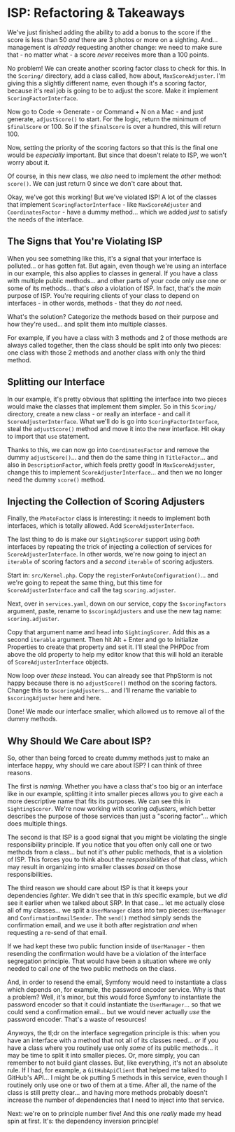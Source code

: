 # ISP: Refactoring & Takeaways

We've just finished adding the ability to add a bonus to the score if the score is
less than 50 *and* there are 3 photos or more on a sighting. And... management is
*already* requesting another change: we need to make sure that - no matter what -
a score *never* receives more than a 100 points.

No problem! We can create another scoring factor class to check for this. In the
`Scoring/` directory, add a class called, how about, `MaxScoreAdjuster`. I'm giving
this a slightly different name, even though it's a scoring factor, because it's
real job is going to be to adjust the score. Make it implement
`ScoringFactorInterface`.

Now go to Code -> Generate - or Command + N on a Mac - and just generate,
`adjustScore()` to start. For the logic, return the minimum of `$finalScore`
or 100. So if the `$finalScore` is over a hundred, this will return 100.

Now, setting the priority of the scoring factors so that this is the final one
would be *especially* important. But since that doesn't relate to ISP, we won't
worry about it.

Of course, in this new class, we *also* need to implement the *other* method:
`score()`. We can just return 0 since we don't care about that.

Okay, we've got this working! But we've violated ISP! A lot of the classes that
implement `ScoringFactorInterface` - like `MaxScoreAdjuster` and `CoordinatesFactor` -
have a dummy method... which we added *just* to satisfy the needs of the interface.

## The Signs that You're Violating ISP

When you see something like this, it's a signal that your interface is polluted...
or has gotten fat. But again, even though we're using an interface in our example,
this also applies to classes in general. If you have a class with multiple public
methods... and other parts of your code only use one or some of its methods...
that's *also* a violation of ISP. In fact, that's the *main* purpose of ISP. You're
requiring clients of your class to depend on interfaces - in other words, methods -
that they do *not* need.

What's the solution? Categorize the methods based on their purpose and how they're
used... and split them into multiple classes.

For example, if you have a class with 3 methods and 2 of those methods are always
called together, then the class should be split into only two pieces: one class with
those 2 methods and another class with only the third method.

## Splitting our Interface

In our example, it's pretty obvious that splitting the interface into two pieces
would make the classes that implement them simpler. So in this `Scoring/` directory,
create a new class - or really an interface - and call it `ScoreAdjusterInterface`.
What we'll do is go into `ScoringFactorInterface`, steal the `adjustScore()` method
and move it into the new interface. Hit okay to import that `use` statement.

Thanks to this, we can now go into `CoordinatesFactor` and remove the dummy
`adjustScore()`... and then do the same thing in `TitleFactor`... and also in
`DescriptionFactor`, which feels pretty good! In `MaxScoreAdjuster`, change this
to implement `ScoreAdjusterInterface`... and then we no longer need the dummy
`score()` method.

## Injecting the Collection of Scoring Adjusters

Finally, the `PhotoFactor` class is interesting: it needs to implement both
interfaces, which is totally allowed. Add `ScoreAdjusterInterface`.

The last thing to do is make our `SightingScorer` support using *both* interfaces
by repeating the trick of injecting a collection of services for
`ScoreAdjusterInterface`. In other words, we're now going to inject an `iterable`
of scoring factors and a *second* `iterable` of scoring adjusters.

Start in: `src/Kernel.php`. Copy the `registerForAutoConfiguration()`... and we're
going to repeat the same thing, but this time for `ScoreAdjusterInterface` and
call the tag `scoring.adjuster`.

Next, over in `services.yaml`, down on our service, copy the `$scoringFactors`
argument, paste, rename to `$scoringAdjusters` and use the new tag name:
`scoring.adjuster`.

Copy that argument name and head into `SightingScorer`. Add this as a second
`iterable` argument. Then hit Alt + Enter and go to Initialize Properties
to create that property and set it. I'll steal the PHPDoc from above the old
property to help my editor know that this will hold an iterable of
`ScoreAdjusterInterface` objects.

Now loop over *these* instead. You can already see that PhpStorm is not happy
because there is no `adjustScore()` method on the scoring factors. Change this
to `$scoringAdjusters`... and I'll rename the variable to `$scoringAdjuster` here
and here.

Done! We made our interface smaller, which allowed us to remove all of the dummy
methods.

## Why Should We Care about ISP?

So, other than being forced to create dummy methods just to make an interface happy,
why should we care about ISP? I can think of three reasons.

The first is *naming*. Whether you have a class that's too big or an interface like
in our example, splitting it into smaller pieces allows you to give each a more
descriptive name that fits its purposes. We can see this in `SightingScorer`.
We're now working with scoring *adjusters*, which better describes the purpose of
those services than just a "scoring factor"... which does multiple things.

The second is that ISP is a good signal that you might be violating the single
responsibility principle. If you notice that you often only call one or two methods
from a class... but not it's *other* public methods, that is a violation of ISP.
This forces you to think about the *responsibilities* of that class, which may
result in organizing into smaller classes *based* on those responsibilities.

The third reason we should care about ISP is that it keeps your dependencies
*lighter*. We didn't see that in *this* specific example, but we *did* see it
earlier when we talked about SRP. In that case... let me actually close all of my
classes... we split a `UserManager` class into two pieces: `UserManager` and
`ConfirmationEmailSender`. The `send()` method simply sends the confirmation email,
and we use it both after registration *and* when requesting a re-send of that
email.

If we had kept these two public function inside of `UserManager` - then resending
the confirmation would have be a violation of the interface segregation principle.
That would have been a situation where we only needed to call *one* of the two
public methods on the class.

And, in order to resend the email, Symfony would need to instantiate a class
which depends on, for example, the password encoder service. Why is that a problem?
Well, it's minor, but this would force Symfony to instantiate the password encoder
so that it could instantiate the `UserManager`... so that we could send a confirmation
email... but we would never actually *use* the password encoder. That's a waste
of resources!

*Anyways*, the tl;dr on the interface segregation principle is this: when you have
an interface with a method that not all of its classes need... *or* if you have
a class where you routinely use only *some* of its public methods... it may be time
to split it into smaller pieces. Or, more simply, you can remember to not build
giant classes. But, like everything, it's not an absolute rule. If I had, for example,
a `GitHubApiClient` that helped me talked to GitHub's API... I might be ok putting
5 methods in this service, even though I routinely only use one or two of them
at a time. After all, the name of the class is still pretty clear... and having
more methods probably doesn't increase the number of dependencies that I need
to inject into that service.

Next: we're on to principle number five! And this one *really* made my head spin
at first. It's: the dependency inversion principle!
